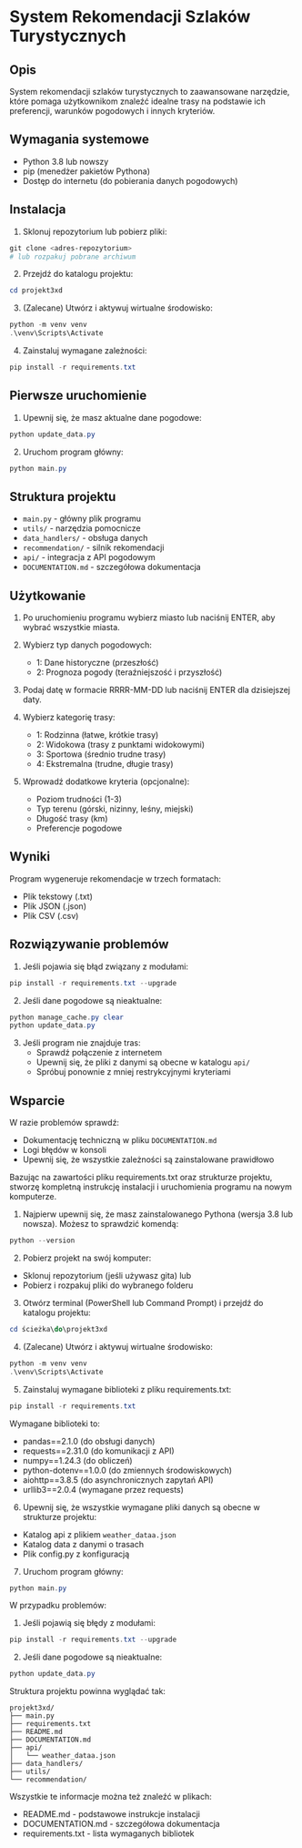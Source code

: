 # System Rekomendacji Szlaków Turystycznych

## Opis
System rekomendacji szlaków turystycznych to zaawansowane narzędzie, które pomaga użytkownikom znaleźć idealne trasy na podstawie ich preferencji, warunków pogodowych i innych kryteriów.

## Wymagania systemowe
- Python 3.8 lub nowszy
- pip (menedżer pakietów Pythona)
- Dostęp do internetu (do pobierania danych pogodowych)

## Instalacja

1. Sklonuj repozytorium lub pobierz pliki:
```powershell
git clone <adres-repozytorium>
# lub rozpakuj pobrane archiwum
```

2. Przejdź do katalogu projektu:
```powershell
cd projekt3xd
```

3. (Zalecane) Utwórz i aktywuj wirtualne środowisko:
```powershell
python -m venv venv
.\venv\Scripts\Activate
```

4. Zainstaluj wymagane zależności:
```powershell
pip install -r requirements.txt
```

## Pierwsze uruchomienie

1. Upewnij się, że masz aktualne dane pogodowe:
```powershell
python update_data.py
```

2. Uruchom program główny:
```powershell
python main.py
```

## Struktura projektu
- `main.py` - główny plik programu
- `utils/` - narzędzia pomocnicze
- `data_handlers/` - obsługa danych
- `recommendation/` - silnik rekomendacji
- `api/` - integracja z API pogodowym
- `DOCUMENTATION.md` - szczegółowa dokumentacja

## Użytkowanie

1. Po uruchomieniu programu wybierz miasto lub naciśnij ENTER, aby wybrać wszystkie miasta.

2. Wybierz typ danych pogodowych:
   - 1: Dane historyczne (przeszłość)
   - 2: Prognoza pogody (teraźniejszość i przyszłość)

3. Podaj datę w formacie RRRR-MM-DD lub naciśnij ENTER dla dzisiejszej daty.

4. Wybierz kategorię trasy:
   - 1: Rodzinna (łatwe, krótkie trasy)
   - 2: Widokowa (trasy z punktami widokowymi)
   - 3: Sportowa (średnio trudne trasy)
   - 4: Ekstremalna (trudne, długie trasy)

5. Wprowadź dodatkowe kryteria (opcjonalne):
   - Poziom trudności (1-3)
   - Typ terenu (górski, nizinny, leśny, miejski)
   - Długość trasy (km)
   - Preferencje pogodowe

## Wyniki
Program wygeneruje rekomendacje w trzech formatach:
- Plik tekstowy (.txt)
- Plik JSON (.json)
- Plik CSV (.csv)

## Rozwiązywanie problemów

1. Jeśli pojawia się błąd związany z modułami:
```powershell
pip install -r requirements.txt --upgrade
```

2. Jeśli dane pogodowe są nieaktualne:
```powershell
python manage_cache.py clear
python update_data.py
```

3. Jeśli program nie znajduje tras:
   - Sprawdź połączenie z internetem
   - Upewnij się, że pliki z danymi są obecne w katalogu `api/`
   - Spróbuj ponownie z mniej restrykcyjnymi kryteriami

## Wsparcie
W razie problemów sprawdź:
- Dokumentację techniczną w pliku `DOCUMENTATION.md`
- Logi błędów w konsoli
- Upewnij się, że wszystkie zależności są zainstalowane prawidłowo














Bazując na zawartości pliku requirements.txt oraz strukturze projektu, stworzę kompletną instrukcję instalacji i uruchomienia programu na nowym komputerze.

1. Najpierw upewnij się, że masz zainstalowanego Pythona (wersja 3.8 lub nowsza). Możesz to sprawdzić komendą:
````powershell
python --version
````

2. Pobierz projekt na swój komputer:
- Sklonuj repozytorium (jeśli używasz gita) lub 
- Pobierz i rozpakuj pliki do wybranego folderu

3. Otwórz terminal (PowerShell lub Command Prompt) i przejdź do katalogu projektu:
````powershell
cd ścieżka\do\projekt3xd
````

4. (Zalecane) Utwórz i aktywuj wirtualne środowisko:
````powershell
python -m venv venv
.\venv\Scripts\Activate
````

5. Zainstaluj wymagane biblioteki z pliku requirements.txt:
````powershell
pip install -r requirements.txt
````

Wymagane biblioteki to:
- pandas==2.1.0 (do obsługi danych)
- requests==2.31.0 (do komunikacji z API)
- numpy==1.24.3 (do obliczeń)
- python-dotenv==1.0.0 (do zmiennych środowiskowych)
- aiohttp==3.8.5 (do asynchronicznych zapytań API)
- urllib3==2.0.4 (wymagane przez requests)

6. Upewnij się, że wszystkie wymagane pliki danych są obecne w strukturze projektu:
- Katalog api z plikiem `weather_dataa.json`
- Katalog data z danymi o trasach
- Plik config.py z konfiguracją

7. Uruchom program główny:
````powershell
python main.py
````

W przypadku problemów:
1. Jeśli pojawią się błędy z modułami:
````powershell
pip install -r requirements.txt --upgrade
````

2. Jeśli dane pogodowe są nieaktualne:
````powershell
python update_data.py
````

Struktura projektu powinna wyglądać tak:
```
projekt3xd/
├── main.py
├── requirements.txt
├── README.md
├── DOCUMENTATION.md
├── api/
│   └── weather_dataa.json
├── data_handlers/
├── utils/
└── recommendation/
```

Wszystkie te informacje można też znaleźć w plikach:
- README.md - podstawowe instrukcje instalacji
- DOCUMENTATION.md - szczegółowa dokumentacja
- requirements.txt - lista wymaganych bibliotek